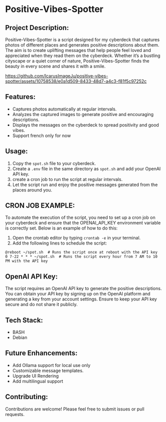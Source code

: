 # Positive-Vibes-Spotter

## Project Description:

Positive-Vibes-Spotter is a script designed for my cyberdeck that captures photos of different places and generates positive descriptions about them. The aim is to create uplifting messages that help people feel loved and appreciated when they read them on the cyberdeck. Whether it’s a bustling cityscape or a quiet corner of nature, Positive-Vibes-Spotter finds the beauty in every scene and shares it with a smile.



https://github.com/IcarusImageJu/positive-vibes-spotter/assets/10758538/e0a1d509-8433-48d7-a4c3-f81f5c97252c



## Features:

  - Captures photos automatically at regular intervals.
  - Analyzes the captured images to generate positive and encouraging descriptions.
  - Displays the messages on the cyberdeck to spread positivity and good vibes.
  - Support french only for now

## Usage:

  1. Copy the `spot.sh` file to your cyberdeck.
  2. Create a `.env` file in the same directory as `spot.sh` and add your OpenAI API key.
  3. create a cron job to run the script at regular intervals.
  4. Let the script run and enjoy the positive messages generated from the places around you.

## CRON JOB EXAMPLE:

To automate the execution of the script, you need to set up a cron job on your cyberdeck and ensure that the OPENAI_API_KEY environment variable is correctly set. Below is an example of how to do this:

  1. Open the crontab editor by typing `crontab -e` in your terminal.
  2. Add the following lines to schedule the script:

```
@reboot ~/spot.sh  # Runs the script once at reboot with the API key
0 7-22 * * * ~/spot.sh  # Runs the script every hour from 7 AM to 10 PM with the API key
```

## OpenAI API Key:

The script requires an OpenAI API key to generate the positive descriptions. You can obtain your API key by signing up on the OpenAI platform and generating a key from your account settings. Ensure to keep your API key secure and do not share it publicly.

## Tech Stack:

  - BASH
  - Debian

## Future Enhancements:

  - Add Ollama support for local use only
  - Customizable message templates.
  - Upgrade UI Rendering
  - Add multilingual support

## Contributing:

Contributions are welcome! Please feel free to submit issues or pull requests.
